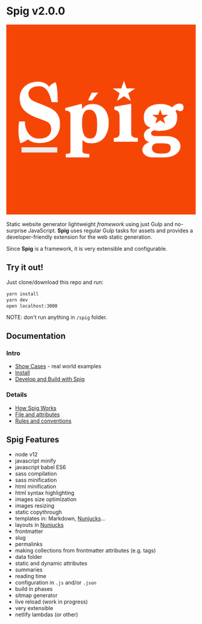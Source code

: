 # Spig v2.0.0

![](src/images/spig.png)

Static website generator lightweight _framework_ using just Gulp and no-surprise JavaScript. **Spig** uses regular Gulp tasks for assets and provides a developer-friendly extension for the web static generation.

Since **Spig** is a framework, it is very extensible and configurable.

## Try it out!

Just clone/download this repo and run:

```shell
yarn install
yarn dev
open localhost:3000
```

NOTE: don't run anything in `/spig` folder.

## Documentation

### Intro

+ [Show Cases](doc/ShowCases.md) - real world examples
+ [Install](doc/Install.md)
+ [Develop and Build with Spig](doc/BuildWithSpig.md)

### Details

+ [How Spig Works](doc/HowSpigWorks.md)
+ [File and attributes](doc/FileAndAttributes.md)
+ [Rules and conventions](doc/Rules.md)

## Spig Features

+ node v12
+ javascript minify
+ javascript babel ES6
+ sass compilation
+ sass minification
+ html minification
+ html syntax highlighting
+ images size optimization
+ images resizing
+ static copythrough
+ templates in: Markdown, [Nunjucks](https://mozilla.github.io/nunjucks/)...
+ layouts in [Nunjucks](https://mozilla.github.io/nunjucks/)
+ frontmatter
+ slug
+ permalinks
+ making collections from frontmatter attributes (e.g. tags)
+ data folder
+ static and dynamic attributes
+ summaries
+ reading time
+ configuration in `.js` and/or `.json`
+ build in phases
+ sitmap generator
+ live reload (work in progress)
+ very extensible
+ netlify lambdas (or other)
